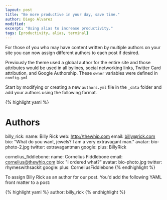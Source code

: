 ```yaml
---
layout: post
title: "Be more productive in your day, save time."
author: Diego Alvarez
modified:
excerpt: "Using alias to increase productivity."
tags: [productivity, alias, terminal]
---
```


For those of you who may have content written by multiple authors on your site you can now assign different authors to each post if desired.

Previously the theme used a global author for the entire site and those attributes would be used in all bylines, social networking links, Twitter Card attribution, and Google Authorship. These `owner` variables were defined in `config.yml`

Start by modifying or creating a new `authors.yml` file in the `_data` folder and add your authors using the following format.

{% highlight yaml %}
# Authors

billy_rick:
  name: Billy Rick
  web: http://thewhip.com
  email: billy@rick.com
  bio: "What do you want, jewels? I am a very extravagant man."
  avatar: bio-photo-2.jpg
  twitter: extravagantman
  google:
    plus: BillyRick

cornelius_fiddlebone:
  name: Cornelius Fiddlebone
  email: cornelius@thewhip.com
  bio: "I ordered what?"
  avatar: bio-photo.jpg
  twitter: rhymeswithsackit
  google:
    plus: CorneliusFiddlebone
{% endhighlight %}

To assign Billy Rick as an author for our post. You'd add the following YAML front matter to a post:

{% highlight yaml %}
author: billy_rick
{% endhighlight %}
